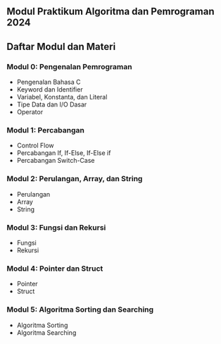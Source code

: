 ## Modul Praktikum Algoritma dan Pemrograman 2024
## Daftar Modul dan Materi

### Modul 0: Pengenalan Pemrograman
* Pengenalan Bahasa C
* Keyword dan Identifier
* Variabel, Konstanta, dan Literal
* Tipe Data dan I/O Dasar
* Operator

### Modul 1: Percabangan
* Control Flow
* Percabangan If, If-Else, If-Else if
* Percabangan Switch-Case

### Modul 2: Perulangan, Array, dan String
* Perulangan
* Array
* String

### Modul 3: Fungsi dan Rekursi
* Fungsi
* Rekursi

### Modul 4: Pointer dan Struct
* Pointer
* Struct

### Modul 5: Algoritma Sorting dan Searching
* Algoritma Sorting
* Algoritma Searching
